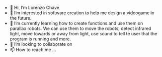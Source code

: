 - 👋 Hi, I’m Lorenzo Chave
- 👀 I’m interested in software creation to help me design a videogame in the future.
- 🌱 I’m currently learning how to create functions and use them on parallax robots. We can use them to move the robots, detect infrared light, move towards or away from light, use sound to tell te user that the program is running and more. 
- 💞️ I’m looking to collaborate on 
- 📫 How to reach me ...

<!---
Alienatedboot38/Alienatedboot38 is a ✨ special ✨ repository because its `README.md` (this file) appears on your GitHub profile.
You can click the Preview link to take a look at your changes.
--->
